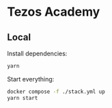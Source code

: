 # Tezos Academy

## Local

Install dependencies:

```sh
yarn
```

Start everything:

```sh
docker compose -f ./stack.yml up
yarn start
```
